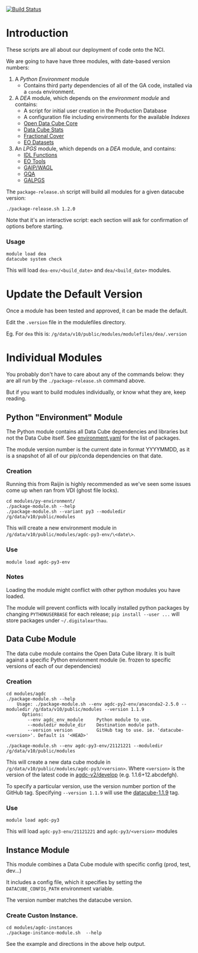 [![Build Status](https://travis-ci.org/GeoscienceAustralia/digitalearthau.svg?branch=develop)](https://travis-ci.org/GeoscienceAustralia/digitalearthau)

# Introduction

These scripts are all about our deployment of code onto the NCI.

We are going to have have three modules, with date-based version numbers:

 1. A *Python Environment* module
    * Contains third party dependencies of all of the GA code, installed via
      a `conda` environment.
 2. A *DEA* module, which depends on the _environment module_ and contains:
    * A script for initial user creation in the Production Database
    * A configuration file including environments for the available _Indexes_
    * [Open Data Cube Core](https://github.com/opendatacube/datacube-core/)
    * [Data Cube Stats](https://github.com/GeoscienceAustralia/datacube-stats/)
    * [Fractional Cover](https://github.com/GeoscienceAustralia/fc/)
    * [EO Datasets](https://github.com/GeoscienceAustralia/eo-datasets/)
 3. An *LPGS* module, which depends on a _DEA_ module, and contains:
    * [IDL Functions](https://github.com/sixy6e/idl-functions/)
    * [EO Tools](https://github.com/GeoscienceAustralia/eo-tools/)
    * [GAIP/WAGL](https://github.com/GeoscienceAustralia/gaip/)
    * [GQA](https://github.com/GeoscienceAustralia/gqa/)
    * [GALPGS](https://github.com/jeremyh/galpgs/)

The `package-release.sh` script will build all modules for a given datacube version:

    ./package-release.sh 1.2.0

Note that it's an interactive script: each section will ask for confirmation
of options before starting.

### Usage

    module load dea
    datacube system check

This will load `dea-env/<build_date>` and `dea/<build_date>` modules.

# Update the Default Version

Once a module has been tested and approved, it can be made the default.

Edit the `.version` file in the modulefiles directory.

Eg. For `dea` this is: `/g/data/v10/public/modules/modulefiles/dea/.version`

# Individual Modules

You probably don't have to care about any of the commands below: they are all
run by the `./package-release.sh` command above.

But if you want to build modules individually, or know what they are, keep
reading.

## Python "Environment" Module

The Python module contains all Data Cube dependencies and libraries but not the
Data Cube itself. See [environment.yaml](py-environment/environment.yaml)
for the list of packages.

The module version number is the current date in format YYYYMMDD, as it is a snapshot
of all of our pip/conda dependencies on that date.

### Creation

Running this from Raijin is highly recommended as we've seen some issues come up when ran from VDI (ghost file locks).

    cd modules/py-environment/
    ./package-module.sh --help
    ./package-module.sh --variant py3 --moduledir /g/data/v10/public/modules

This will create a new environment module in `/g/data/v10/public/modules/agdc-py3-env/\<date\>`.

### Use

    module load agdc-py3-env

### Notes

Loading the module might conflict with other python modules you have loaded.

The module will prevent conflicts with locally installed python packages by changing `PYTHONUSERBASE` for each release;
`pip install --user ...` will store packages under `~/.digitalearthau`.

## Data Cube Module

The data cube module contains the Open Data Cube library. It is built against a
specific Python envionment module (ie. frozen to specific versions of each of
our dependencies)

### Creation

    cd modules/agdc
    ./package-module.sh --help
        Usage: ./package-module.sh --env agdc-py2-env/anaconda2-2.5.0 --moduledir /g/data/v10/public/modules --version 1.1.9
          Options:
            --env agdc_env_module     Python module to use.
            --moduledir module_dir    Destination module path.
            --version version         GitHub tag to use. ie. 'datacube-<version>'. Default is '<HEAD>'

    ./package-module.sh --env agdc-py3-env/21121221 --moduledir /g/data/v10/public/modules

This will create a new data cube module in
`/g/data/v10/public/modules/agdc-py3/<version>`. Where `<version>` is the
version of the latest code in
[agdc-v2/develop](https://github.com/data-cube/agdc-v2/tree/develop) (e.g.  1.1.6+12.abcdefgh).

To specify a particular version, use the version number portion of the GitHub tag.
Specifying `--version 1.1.9` will use the [datacube-1.1.9](https://github.com/data-cube/agdc-v2/tree/datacube-1.1.9) tag.

### Use

    module load agdc-py3

This will load `agdc-py3-env/21121221` and `agdc-py3/<version>` modules

## Instance Module

This module combines a Data Cube module with specific config (prod, test, dev...)

It includes a config file, which it specifies by setting the
`DATACUBE_CONFIG_PATH` environment variable.

The version number matches the datacube version.

### Create Custon Instance.

    cd modules/agdc-instances
    ./package-instance-module.sh  --help

See the example and directions in the above help output.


